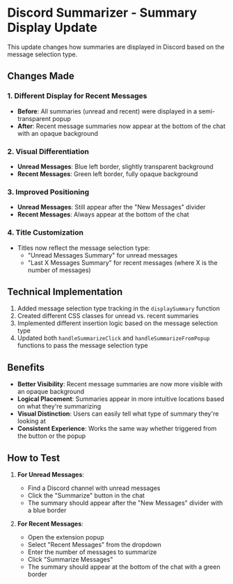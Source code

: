 # Discord Summarizer - Summary Display Update

This update changes how summaries are displayed in Discord based on the message selection type.

## Changes Made

### 1. Different Display for Recent Messages

- **Before**: All summaries (unread and recent) were displayed in a semi-transparent popup
- **After**: Recent message summaries now appear at the bottom of the chat with an opaque background

### 2. Visual Differentiation

- **Unread Messages**: Blue left border, slightly transparent background
- **Recent Messages**: Green left border, fully opaque background

### 3. Improved Positioning

- **Unread Messages**: Still appear after the "New Messages" divider
- **Recent Messages**: Always appear at the bottom of the chat

### 4. Title Customization

- Titles now reflect the message selection type:
  - "Unread Messages Summary" for unread messages
  - "Last X Messages Summary" for recent messages (where X is the number of messages)

## Technical Implementation

1. Added message selection type tracking in the `displaySummary` function
2. Created different CSS classes for unread vs. recent summaries
3. Implemented different insertion logic based on the message selection type
4. Updated both `handleSummarizeClick` and `handleSummarizeFromPopup` functions to pass the message selection type

## Benefits

- **Better Visibility**: Recent message summaries are now more visible with an opaque background
- **Logical Placement**: Summaries appear in more intuitive locations based on what they're summarizing
- **Visual Distinction**: Users can easily tell what type of summary they're looking at
- **Consistent Experience**: Works the same way whether triggered from the button or the popup

## How to Test

1. **For Unread Messages**:
   - Find a Discord channel with unread messages
   - Click the "Summarize" button in the chat
   - The summary should appear after the "New Messages" divider with a blue border

2. **For Recent Messages**:
   - Open the extension popup
   - Select "Recent Messages" from the dropdown
   - Enter the number of messages to summarize
   - Click "Summarize Messages"
   - The summary should appear at the bottom of the chat with a green border
